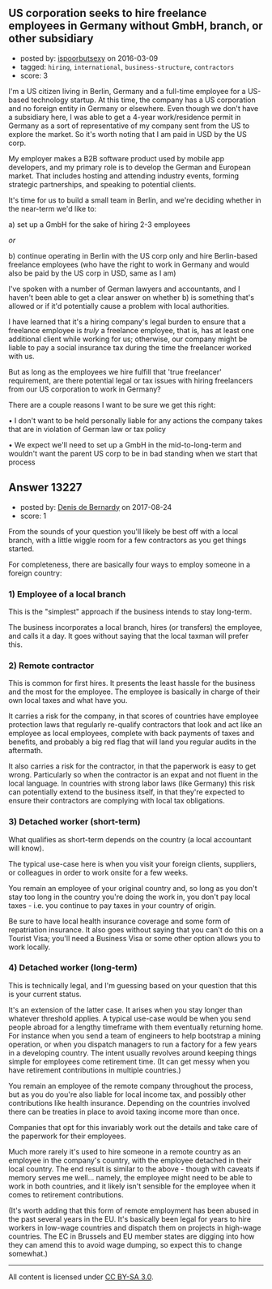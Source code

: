 ## US corporation seeks to hire freelance employees in Germany without GmbH, branch, or other subsidiary

- posted by: [ispoorbutsexy](https://stackexchange.com/users/6579055/ispoorbutsexy) on 2016-03-09
- tagged: `hiring`, `international`, `business-structure`, `contractors`
- score: 3

I'm a US citizen living in Berlin, Germany and a full-time employee for a US-based technology startup. At this time, the company has a US corporation and no foreign entity in Germany or elsewhere. Even though we don't have a subsidiary here, I was able to get a 4-year work/residence permit in Germany as a sort of representative of my company sent from the US to explore the market. So it's worth noting that I am paid in USD by the US corp. 

My employer makes a B2B software product used by mobile app developers, and my primary role is to develop the German and European market. That includes hosting and attending industry events, forming strategic partnerships, and speaking to potential clients. 

It's time for us to build a small team in Berlin, and we're deciding whether in the near-term we'd like to: 

a) set up a GmbH for the sake of hiring 2-3 employees 

*or* 

b) continue operating in Berlin with the US corp only and hire Berlin-based freelance employees (who have the right to work in Germany and would also be paid by the US corp in USD, same as I am) 

I've spoken with a number of German lawyers and accountants, and I haven't been able to get a clear answer on whether b) is something that's allowed or if it'd potentially cause a problem with local authorities. 

I have learned that it's a hiring company's legal burden to ensure that a freelance employee is *truly* a freelance employee, that is, has at least one additional client while working for us; otherwise, our company might be liable to pay a social insurance tax during the time the freelancer worked with us. 

But as long as the employees we hire fulfill that 'true freelancer' requirement, are there potential legal or tax issues with hiring freelancers from our US corporation to work in Germany?

There are a couple reasons I want to be sure we get this right:

• I don't want to be held personally liable for any actions the company takes that are in violation of German law or tax policy

• We expect we'll need to set up a GmbH in the mid-to-long-term and wouldn't want the parent US corp to be in bad standing when we start that process



## Answer 13227

- posted by: [Denis de Bernardy](https://stackexchange.com/users/182468/denis-de-bernardy) on 2017-08-24
- score: 1

From the sounds of your question you'll likely be best off with a local branch, with a little wiggle room for a few contractors as you get things started.

For completeness, there are basically four ways to employ someone in a foreign country:

### 1) Employee of a local branch

This is the "simplest" approach if the business intends to stay long-term.

The business incorporates a local branch, hires (or transfers) the employee, and calls it a day. It goes without saying that the local taxman will prefer this.

### 2) Remote contractor

This is common for first hires. It presents the least hassle for the business and the most for the employee. The employee is basically in charge of their own local taxes and what have you.

It carries a risk for the company, in that scores of countries have employee protection laws that regularly re-qualify contractors that look and act like an employee as local employees, complete with back payments of taxes and benefits, and probably a big red flag that will land you regular audits in the aftermath.

It also carries a risk for the contractor, in that the paperwork is easy to get wrong. Particularly so when the contractor is an expat and not fluent in the local language. In countries with strong labor laws (like Germany) this risk can potentially extend to the business itself, in that they're expected to ensure their contractors are complying with local tax obligations.

### 3) Detached worker (short-term)

What qualifies as short-term depends on the country (a local accountant will know).

The typical use-case here is when you visit your foreign clients, suppliers, or colleagues in order to work onsite for a few weeks.

You remain an employee of your original country and, so long as you don't stay too long in the country you're doing the work in, you don't pay local taxes - i.e. you continue to pay taxes in your country of origin.

Be sure to have local health insurance coverage and some form of repatriation insurance. It also goes without saying that you can't do this on a Tourist Visa; you'll need a Business Visa or some other option allows you to work locally.

### 4) Detached worker (long-term)

This is technically legal, and I'm guessing based on your question that this is your current status.

It's an extension of the latter case. It arises when you stay longer than whatever threshold applies. A typical use-case would be when you send people abroad for a lengthy timeframe with them eventually returning home. For instance when you send a team of engineers to help bootstrap a mining operation, or when you dispatch managers to run a factory for a few years in a developing country. The intent usually revolves around keeping things simple for employees come retirement time. (It can get messy when you have retirement contributions in multiple countries.)

You remain an employee of the remote company throughout the process, but as you do you're also liable for local income tax, and possibly other contributions like health insurance. Depending on the countries involved there can be treaties in place to avoid taxing income more than once.

Companies that opt for this invariably work out the details and take care of the paperwork for their employees.

Much more rarely it's used to hire someone in a remote country as an employee in the company's country, with the employee detached in their local country. The end result is similar to the above - though with caveats if memory serves me well... namely, the employee might need to be able to work in both countries, and it likely isn't sensible for the employee when it comes to retirement contributions.

(It's worth adding that this form of remote employment has been abused in the past several years in the EU. It's basically been legal for years to hire workers in low-wage countries and dispatch them on projects in high-wage countries. The EC in Brussels and EU member states are digging into how they can amend this to avoid wage dumping, so expect this to change somewhat.)



---

All content is licensed under [CC BY-SA 3.0](https://creativecommons.org/licenses/by-sa/3.0/).
